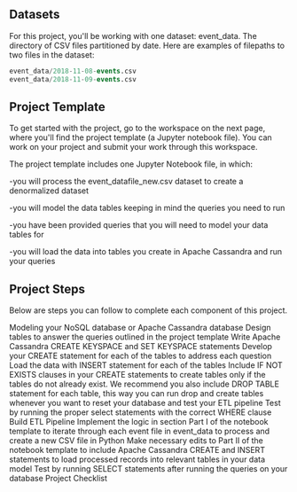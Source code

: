 ## Datasets
For this project, you'll be working with one dataset: event_data. The directory of CSV files partitioned by date. Here are examples of filepaths to two files in the dataset:

````sql
event_data/2018-11-08-events.csv
event_data/2018-11-09-events.csv
`````
## Project Template
To get started with the project, go to the workspace on the next page, where you'll find the project template (a Jupyter notebook file). You can work on your project and submit your work through this workspace.

The project template includes one Jupyter Notebook file, in which:

-you will process the event_datafile_new.csv dataset to create a denormalized dataset

-you will model the data tables keeping in mind the queries you need to run

-you have been provided queries that you will need to model your data tables for

-you will load the data into tables you create in Apache Cassandra and run your queries

## Project Steps
Below are steps you can follow to complete each component of this project.

Modeling your NoSQL database or Apache Cassandra database
Design tables to answer the queries outlined in the project template
Write Apache Cassandra CREATE KEYSPACE and SET KEYSPACE statements
Develop your CREATE statement for each of the tables to address each question
Load the data with INSERT statement for each of the tables
Include IF NOT EXISTS clauses in your CREATE statements to create tables only if the tables do not already exist. We recommend you also include DROP TABLE statement for each table, this way you can run drop and create tables whenever you want to reset your database and test your ETL pipeline
Test by running the proper select statements with the correct WHERE clause
Build ETL Pipeline
Implement the logic in section Part I of the notebook template to iterate through each event file in event_data to process and create a new CSV file in Python
Make necessary edits to Part II of the notebook template to include Apache Cassandra CREATE and INSERT statements to load processed records into relevant tables in your data model
Test by running SELECT statements after running the queries on your database
Project Checklist
